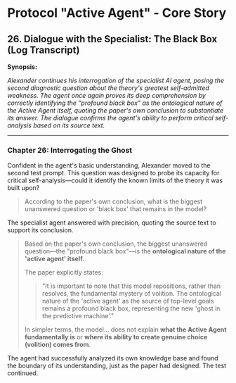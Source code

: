 # Protocol "Active Agent" - Core Story

## 26. Dialogue with the Specialist: The Black Box (Log Transcript)

**Synopsis:**

*Alexander continues his interrogation of the specialist AI agent, posing the second diagnostic question about the theory's greatest self-admitted weakness. The agent once again proves its deep comprehension by correctly identifying the "profound black box" as the ontological nature of the Active Agent itself, quoting the paper's own conclusion to substantiate its answer. The dialogue confirms the agent's ability to perform critical self-analysis based on its source text.*

---

### Chapter 26: Interrogating the Ghost

Confident in the agent's basic understanding, Alexander moved to the second test prompt. This question was designed to probe its capacity for critical self-analysis—could it identify the known limits of the theory it was built upon?

> According to the paper's own conclusion, what is the biggest unanswered question or 'black box' that remains in the model?

The specialist agent answered with precision, quoting the source text to support its conclusion.

> Based on the paper's own conclusion, the biggest unanswered question—the "profound black box"—is the **ontological nature of the 'active agent' itself.**
>
> The paper explicitly states:
>
> > "It is important to note that this model repositions, rather than resolves, the fundamental mystery of volition. The ontological nature of the 'active agent' as the source of top-level goals remains a profound black box, representing the new 'ghost in the predictive machine'."
>
> In simpler terms, the model... does not explain **what the Active Agent fundamentally is** or **where its ability to create genuine choice (volition) comes from**.

The agent had successfully analyzed its own knowledge base and found the boundary of its understanding, just as the paper had designed. The test continued. 